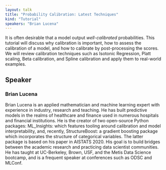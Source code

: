 ```yaml
---
layout: talk
title: "Probability Calibration: Latest Techniques"
kind: "Tutorial"
speakers: "Brian Lucena"
---
```


It is often desirable that a model output *well-calibrated* probabilities.  This tutorial will discuss why calibration is important, how to assess the calibration of a model, and how to calibrate by post-processing the scores.  We will review calibration techniques such as Isotonic Regression, Platt scaling, Beta calibration, and Spline calibration and apply them to real-world examples.

## Speaker

### Brian Lucena

Brian Lucena is an applied mathematician and machine learning expert with experience in industry, research and teaching.  He has built predictive models in the realms of healthcare and finance used in numerous hospitals and financial institutions.  He is the creator of two open-source Python packages: ML_Insights: which features tooling around calibration and model interpretability, and, recently, StructureBoost: a gradient boosting package which incorporates the structure of categorical variables.  The latter package is based on his paper in AISTATS 2020.  His goal is to build bridges between the academic research and practicing data scientist communities.  He has taught at UC-Berkeley, Brown, USF, and the Metis Data Science bootcamp, and is a frequent speaker at conferences such as ODSC and MLConf.
